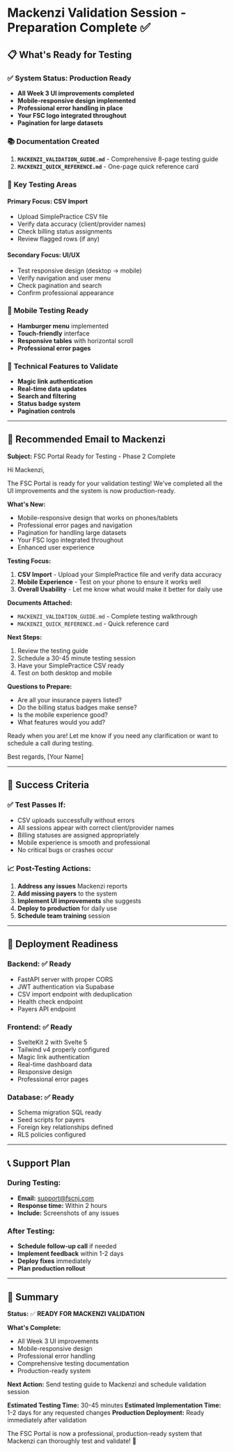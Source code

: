 # Mackenzi Validation Session - Preparation Complete ✅

## 📋 What's Ready for Testing

### ✅ **System Status: Production Ready**
- **All Week 3 UI improvements completed**
- **Mobile-responsive design implemented**
- **Professional error handling in place**
- **Your FSC logo integrated throughout**
- **Pagination for large datasets**

### 📚 **Documentation Created**
1. **`MACKENZI_VALIDATION_GUIDE.md`** - Comprehensive 8-page testing guide
2. **`MACKENZI_QUICK_REFERENCE.md`** - One-page quick reference card

### 🎯 **Key Testing Areas**

#### **Primary Focus: CSV Import**
- Upload SimplePractice CSV file
- Verify data accuracy (client/provider names)
- Check billing status assignments
- Review flagged rows (if any)

#### **Secondary Focus: UI/UX**
- Test responsive design (desktop → mobile)
- Verify navigation and user menu
- Check pagination and search
- Confirm professional appearance

### 📱 **Mobile Testing Ready**
- **Hamburger menu** implemented
- **Touch-friendly** interface
- **Responsive tables** with horizontal scroll
- **Professional error pages**

### 🔧 **Technical Features to Validate**
- **Magic link authentication**
- **Real-time data updates**
- **Search and filtering**
- **Status badge system**
- **Pagination controls**

---

## 📧 **Recommended Email to Mackenzi**

**Subject:** FSC Portal Ready for Testing - Phase 2 Complete

Hi Mackenzi,

The FSC Portal is ready for your validation testing! We've completed all the UI improvements and the system is now production-ready.

**What's New:**
- Mobile-responsive design that works on phones/tablets
- Professional error pages and navigation
- Pagination for handling large datasets
- Your FSC logo integrated throughout
- Enhanced user experience

**Testing Focus:**
1. **CSV Import** - Upload your SimplePractice file and verify data accuracy
2. **Mobile Experience** - Test on your phone to ensure it works well
3. **Overall Usability** - Let me know what would make it better for daily use

**Documents Attached:**
- `MACKENZI_VALIDATION_GUIDE.md` - Complete testing walkthrough
- `MACKENZI_QUICK_REFERENCE.md` - Quick reference card

**Next Steps:**
1. Review the testing guide
2. Schedule a 30-45 minute testing session
3. Have your SimplePractice CSV ready
4. Test on both desktop and mobile

**Questions to Prepare:**
- Are all your insurance payers listed?
- Do the billing status badges make sense?
- Is the mobile experience good?
- What features would you add?

Ready when you are! Let me know if you need any clarification or want to schedule a call during testing.

Best regards,
[Your Name]

---

## 🎯 **Success Criteria**

### ✅ **Test Passes If:**
- CSV uploads successfully without errors
- All sessions appear with correct client/provider names
- Billing statuses are assigned appropriately
- Mobile experience is smooth and professional
- No critical bugs or crashes occur

### 📈 **Post-Testing Actions:**
1. **Address any issues** Mackenzi reports
2. **Add missing payers** to the system
3. **Implement UI improvements** she suggests
4. **Deploy to production** for daily use
5. **Schedule team training** session

---

## 🚀 **Deployment Readiness**

### **Backend:** ✅ Ready
- FastAPI server with proper CORS
- JWT authentication via Supabase
- CSV import endpoint with deduplication
- Health check endpoint
- Payers API endpoint

### **Frontend:** ✅ Ready
- SvelteKit 2 with Svelte 5
- Tailwind v4 properly configured
- Magic link authentication
- Real-time dashboard data
- Responsive design
- Professional error pages

### **Database:** ✅ Ready
- Schema migration SQL ready
- Seed scripts for payers
- Foreign key relationships defined
- RLS policies configured

---

## 📞 **Support Plan**

### **During Testing:**
- **Email:** support@fscnj.com
- **Response time:** Within 2 hours
- **Include:** Screenshots of any issues

### **After Testing:**
- **Schedule follow-up call** if needed
- **Implement feedback** within 1-2 days
- **Deploy fixes** immediately
- **Plan production rollout**

---

## 🎉 **Summary**

**Status:** ✅ **READY FOR MACKENZI VALIDATION**

**What's Complete:**
- All Week 3 UI improvements
- Mobile-responsive design
- Professional error handling
- Comprehensive testing documentation
- Production-ready system

**Next Action:** Send testing guide to Mackenzi and schedule validation session

**Estimated Testing Time:** 30-45 minutes
**Estimated Implementation Time:** 1-2 days for any requested changes
**Production Deployment:** Ready immediately after validation

The FSC Portal is now a professional, production-ready system that Mackenzi can thoroughly test and validate! 🚀
